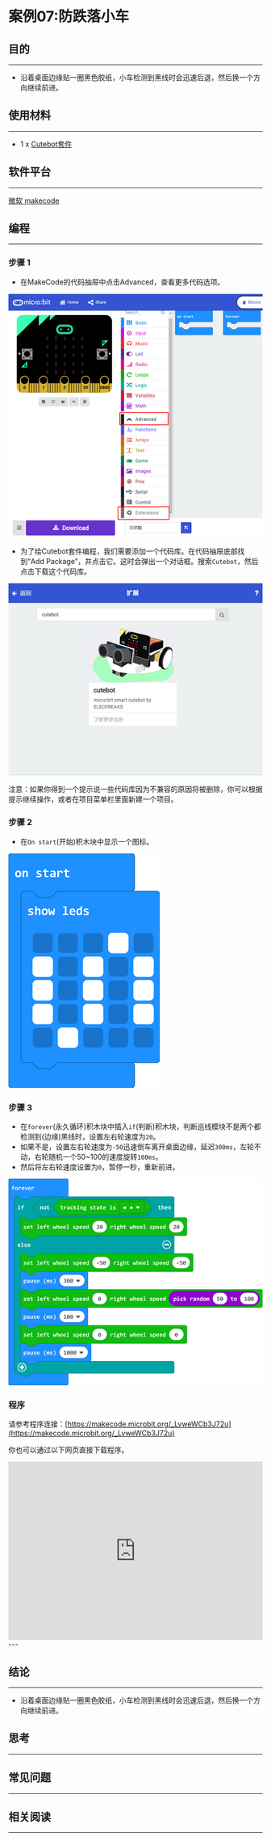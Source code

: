# 案例07:防跌落小车

## 目的
---
- 沿着桌面边缘贴一圈黑色胶纸，小车检测到黑线时会迅速后退，然后换一个方向继续前进。

## 使用材料
---
- 1 x [Cutebot套件](https://www.elecfreaks.com/store/cute-bot.html)

## 软件平台
---
[微软 makecode](https://makecode.microbit.org/#)

## 编程
---
### 步骤 1
- 在MakeCode的代码抽屉中点击Advanced，查看更多代码选项。

![](./images/cutebot-pk-1.png)

- 为了给Cutebot套件编程，我们需要添加一个代码库。在代码抽屉底部找到“Add Package”，并点击它。这时会弹出一个对话框。搜索`Cutebot`，然后点击下载这个代码库。

![](./images/cutebot-pk-11.png)

注意：如果你得到一个提示说一些代码库因为不兼容的原因将被删除，你可以根据提示继续操作，或者在项目菜单栏里面新建一个项目。

### 步骤 2

- 在`On start`(开始)积木块中显示一个图标。

![](./images/case_07_01.png)

### 步骤 3

- 在`forever`(永久循环)积木块中插入`if`(判断)积木块，判断巡线模块不是两个都检测到(边缘)黑线时，设置左右轮速度为`20`。
- 如果不是，设置左右轮速度为`-50`迅速倒车离开桌面边缘，延迟`300ms`，左轮不动，右轮随机一个50~100的速度旋转`100ms`。
- 然后将左右轮速度设置为`0`，暂停一秒，重新前进。

![](./images/case_07_02.png)

### 程序

请参考程序连接：[https://makecode.microbit.org/_LvweWCb3J72u](https://makecode.microbit.org/_LvweWCb3J72u)

你也可以通过以下网页直接下载程序。

<div style="position:relative;height:0;padding-bottom:70%;overflow:hidden;">
<iframe style="position:absolute;top:0;left:0;width:100%;height:100%;" src="https://makecode.microbit.org/#pub:https://makecode.microbit.org/_LvweWCb3J72u" frameborder="0" sandbox="allow-popups allow-forms allow-scripts allow-same-origin">
</iframe>
</div>  
---

## 结论
---
- 沿着桌面边缘贴一圈黑色胶纸，小车检测到黑线时会迅速后退，然后换一个方向继续前进。

## 思考
---

## 常见问题
---
## 相关阅读  
---
